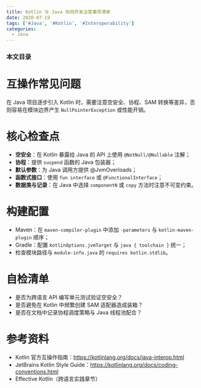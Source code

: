 ```yaml
---
title: Kotlin 与 Java 协同开发注意事项清单
date: 2020-07-19
tags: ['#Java', '#Kotlin', '#Interoperability']
categories:
  - Java
---
```


### 本文目录
<!-- toc -->

# 互操作常见问题
在 Java 项目逐步引入 Kotlin 时，需要注意空安全、协程、SAM 转换等差异，否则容易在模块边界产生 `NullPointerException` 或性能开销。

# 核心检查点
- **空安全**：在 Kotlin 暴露给 Java 的 API 上使用 `@NotNull/@Nullable` 注解；
- **协程**：提供 `suspend` 函数的 Java 包装器；
- **默认参数**：为 Java 调用方提供 @JvmOverloads；
- **函数式接口**：使用 `fun interface` 或 `@FunctionalInterface`；
- **数据类与记录**：在 Java 中选择 `componentN` 或 `copy` 方法时注意不可变约束。

# 构建配置
- Maven：在 `maven-compiler-plugin` 中添加 `-parameters` 与 `kotlin-maven-plugin` 顺序；
- Gradle：配置 `kotlinOptions.jvmTarget` 与 `java { toolchain }` 统一；
- 检查模块路径与 `module-info.java` 的 `requires kotlin.stdlib`。

# 自检清单
- 是否为跨语言 API 编写单元测试验证空安全？
- 是否避免在 Kotlin 中频繁创建 SAM 适配器造成装箱？
- 是否在文档中记录协程调度策略与 Java 线程池配合？

# 参考资料
- Kotlin 官方互操作指南：https://kotlinlang.org/docs/java-interop.html
- JetBrains Kotlin Style Guide：https://kotlinlang.org/docs/coding-conventions.html
- Effective Kotlin（跨语言实践章节）
